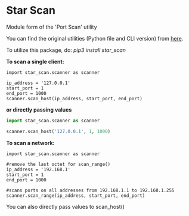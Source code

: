 # Star Scan
Module form of the 'Port Scan' utility

You can find the original utilities (Python file and CLI version) from [here](https://github.com/starhound/PortScan).

To utilize this package, do: *pip3 install star_scan*

**To scan a single client:**
```python3
import star_scan.scanner as scanner

ip_address = '127.0.0.1'
start_port = 1
end_port = 1000
scanner.scan_host(ip_address, start_port, end_port)
```

**or directly passing values**

```python
import star_scan.scanner as scanner

scanner.scan_host('127.0.0.1', 1, 1000)
```

**To scan a network:**
```python3
import star_scan.scanner as scanner 

#remove the last octet for scan_range()
ip_address = '192.168.1'
start_port = 1
end_port = 1000

#scans ports on all addresses from 192.168.1.1 to 192.168.1.255
scanner.scan_range(ip_address, start_port, end_port)
```

You can also directly pass values to scan_host()

